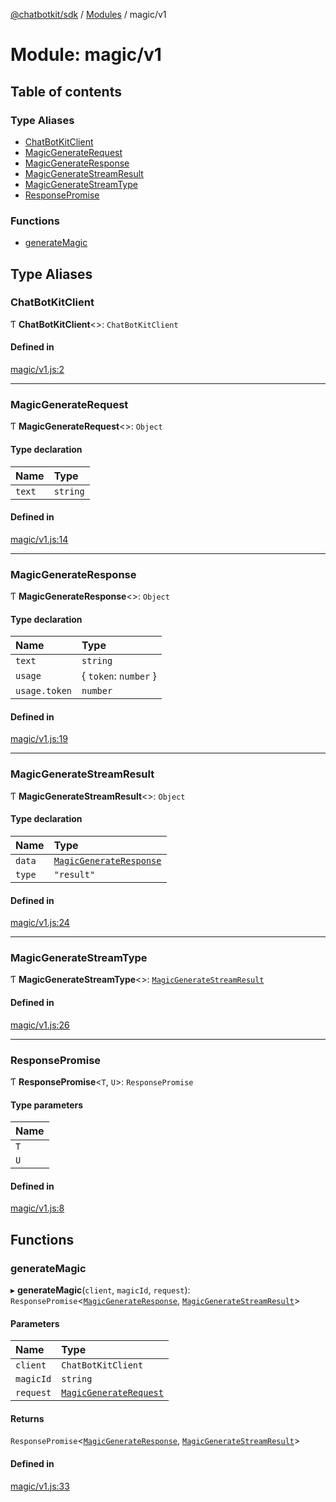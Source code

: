 [@chatbotkit/sdk](../README.md) / [Modules](../modules.md) / magic/v1

# Module: magic/v1

## Table of contents

### Type Aliases

- [ChatBotKitClient](magic_v1.md#chatbotkitclient)
- [MagicGenerateRequest](magic_v1.md#magicgeneraterequest)
- [MagicGenerateResponse](magic_v1.md#magicgenerateresponse)
- [MagicGenerateStreamResult](magic_v1.md#magicgeneratestreamresult)
- [MagicGenerateStreamType](magic_v1.md#magicgeneratestreamtype)
- [ResponsePromise](magic_v1.md#responsepromise)

### Functions

- [generateMagic](magic_v1.md#generatemagic)

## Type Aliases

### ChatBotKitClient

Ƭ **ChatBotKitClient**\<\>: `ChatBotKitClient`

#### Defined in

[magic/v1.js:2](https://github.com/chatbotkit/node-sdk/blob/ae269f9/packages/sdk/src/magic/v1.js#L2)

___

### MagicGenerateRequest

Ƭ **MagicGenerateRequest**\<\>: `Object`

#### Type declaration

| Name | Type |
| :------ | :------ |
| `text` | `string` |

#### Defined in

[magic/v1.js:14](https://github.com/chatbotkit/node-sdk/blob/ae269f9/packages/sdk/src/magic/v1.js#L14)

___

### MagicGenerateResponse

Ƭ **MagicGenerateResponse**\<\>: `Object`

#### Type declaration

| Name | Type |
| :------ | :------ |
| `text` | `string` |
| `usage` | \{ `token`: `number`  } |
| `usage.token` | `number` |

#### Defined in

[magic/v1.js:19](https://github.com/chatbotkit/node-sdk/blob/ae269f9/packages/sdk/src/magic/v1.js#L19)

___

### MagicGenerateStreamResult

Ƭ **MagicGenerateStreamResult**\<\>: `Object`

#### Type declaration

| Name | Type |
| :------ | :------ |
| `data` | [`MagicGenerateResponse`](magic_v1.md#magicgenerateresponse) |
| `type` | ``"result"`` |

#### Defined in

[magic/v1.js:24](https://github.com/chatbotkit/node-sdk/blob/ae269f9/packages/sdk/src/magic/v1.js#L24)

___

### MagicGenerateStreamType

Ƭ **MagicGenerateStreamType**\<\>: [`MagicGenerateStreamResult`](magic_v1.md#magicgeneratestreamresult)

#### Defined in

[magic/v1.js:26](https://github.com/chatbotkit/node-sdk/blob/ae269f9/packages/sdk/src/magic/v1.js#L26)

___

### ResponsePromise

Ƭ **ResponsePromise**\<`T`, `U`\>: `ResponsePromise`

#### Type parameters

| Name |
| :------ |
| `T` |
| `U` |

#### Defined in

[magic/v1.js:8](https://github.com/chatbotkit/node-sdk/blob/ae269f9/packages/sdk/src/magic/v1.js#L8)

## Functions

### generateMagic

▸ **generateMagic**(`client`, `magicId`, `request`): `ResponsePromise`\<[`MagicGenerateResponse`](magic_v1.md#magicgenerateresponse), [`MagicGenerateStreamResult`](magic_v1.md#magicgeneratestreamresult)\>

#### Parameters

| Name | Type |
| :------ | :------ |
| `client` | `ChatBotKitClient` |
| `magicId` | `string` |
| `request` | [`MagicGenerateRequest`](magic_v1.md#magicgeneraterequest) |

#### Returns

`ResponsePromise`\<[`MagicGenerateResponse`](magic_v1.md#magicgenerateresponse), [`MagicGenerateStreamResult`](magic_v1.md#magicgeneratestreamresult)\>

#### Defined in

[magic/v1.js:33](https://github.com/chatbotkit/node-sdk/blob/ae269f9/packages/sdk/src/magic/v1.js#L33)
